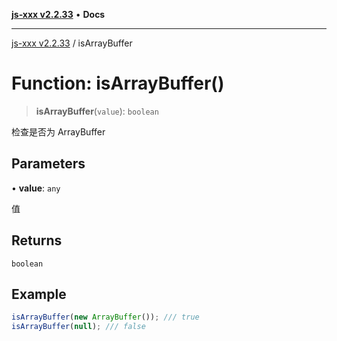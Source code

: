 [**js-xxx v2.2.33**](../README.md) • **Docs**

***

[js-xxx v2.2.33](../README.md) / isArrayBuffer

# Function: isArrayBuffer()

> **isArrayBuffer**(`value`): `boolean`

检查是否为 ArrayBuffer

## Parameters

• **value**: `any`

值

## Returns

`boolean`

## Example

```ts
isArrayBuffer(new ArrayBuffer()); /// true
isArrayBuffer(null); /// false
```
